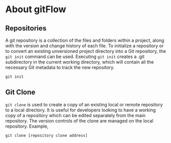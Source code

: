 # About gitFlow


## Repositories
A git repository is a collection of the files and folders within a project, along with the version and change history of each file. To initialize a repository or to convert an existing unversioned project directory into a Git repository, the  `git init` command can be used. Executing `git init` creates a .git subdirectory in the current working directory, which will contain all the necessary Git metadata to track the new repository.

```
git init
```

## Git Clone
`git clone` is used to create a copy of an existing local or remote repository to a local directory. It is useful for developers looking to have a working copy of a repository which can be edited separately from the main repository. The version controls of the clone are managed on the local repository.
Example, 
```
git clone [repository clone address]
```

##
